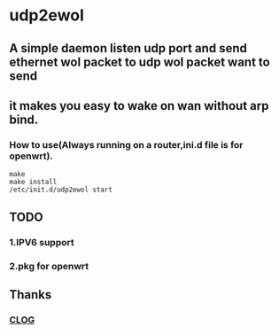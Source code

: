 # udp2ewol
## A simple daemon listen udp port and send ethernet wol packet to udp wol packet want to send
## it makes you easy to wake on wan without arp bind.
### How to use(Always running on a router,ini.d file is for openwrt).
```
make 
make install
/etc/init.d/udp2ewol start
```
## TODO
### 1.IPV6 support
### 2.pkg for openwrt

## Thanks
### [CLOG](https://github.com/mmueller/clog)